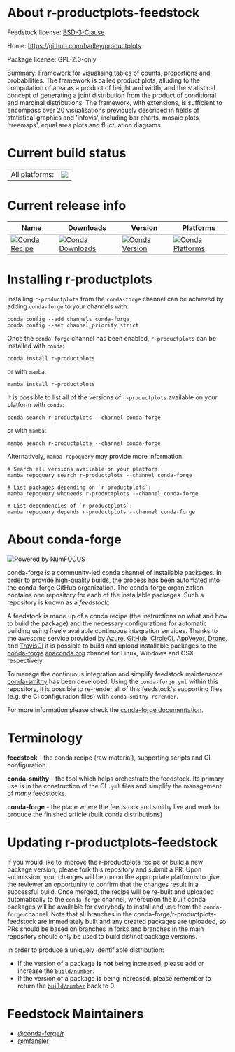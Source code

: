 About r-productplots-feedstock
==============================

Feedstock license: [BSD-3-Clause](https://github.com/conda-forge/r-productplots-feedstock/blob/main/LICENSE.txt)

Home: https://github.com/hadley/productplots

Package license: GPL-2.0-only

Summary: Framework for visualising tables of counts, proportions and probabilities. The framework is called product plots, alluding to the computation of area as a product of height and width, and the statistical concept of generating a joint distribution from the product of conditional and marginal distributions. The framework, with extensions, is sufficient to encompass over 20 visualisations previously described in fields of statistical graphics and 'infovis', including bar charts, mosaic plots, 'treemaps', equal area plots and fluctuation diagrams.

Current build status
====================


<table><tr><td>All platforms:</td>
    <td>
      <a href="https://dev.azure.com/conda-forge/feedstock-builds/_build/latest?definitionId=15000&branchName=main">
        <img src="https://dev.azure.com/conda-forge/feedstock-builds/_apis/build/status/r-productplots-feedstock?branchName=main">
      </a>
    </td>
  </tr>
</table>

Current release info
====================

| Name | Downloads | Version | Platforms |
| --- | --- | --- | --- |
| [![Conda Recipe](https://img.shields.io/badge/recipe-r--productplots-green.svg)](https://anaconda.org/conda-forge/r-productplots) | [![Conda Downloads](https://img.shields.io/conda/dn/conda-forge/r-productplots.svg)](https://anaconda.org/conda-forge/r-productplots) | [![Conda Version](https://img.shields.io/conda/vn/conda-forge/r-productplots.svg)](https://anaconda.org/conda-forge/r-productplots) | [![Conda Platforms](https://img.shields.io/conda/pn/conda-forge/r-productplots.svg)](https://anaconda.org/conda-forge/r-productplots) |

Installing r-productplots
=========================

Installing `r-productplots` from the `conda-forge` channel can be achieved by adding `conda-forge` to your channels with:

```
conda config --add channels conda-forge
conda config --set channel_priority strict
```

Once the `conda-forge` channel has been enabled, `r-productplots` can be installed with `conda`:

```
conda install r-productplots
```

or with `mamba`:

```
mamba install r-productplots
```

It is possible to list all of the versions of `r-productplots` available on your platform with `conda`:

```
conda search r-productplots --channel conda-forge
```

or with `mamba`:

```
mamba search r-productplots --channel conda-forge
```

Alternatively, `mamba repoquery` may provide more information:

```
# Search all versions available on your platform:
mamba repoquery search r-productplots --channel conda-forge

# List packages depending on `r-productplots`:
mamba repoquery whoneeds r-productplots --channel conda-forge

# List dependencies of `r-productplots`:
mamba repoquery depends r-productplots --channel conda-forge
```


About conda-forge
=================

[![Powered by
NumFOCUS](https://img.shields.io/badge/powered%20by-NumFOCUS-orange.svg?style=flat&colorA=E1523D&colorB=007D8A)](https://numfocus.org)

conda-forge is a community-led conda channel of installable packages.
In order to provide high-quality builds, the process has been automated into the
conda-forge GitHub organization. The conda-forge organization contains one repository
for each of the installable packages. Such a repository is known as a *feedstock*.

A feedstock is made up of a conda recipe (the instructions on what and how to build
the package) and the necessary configurations for automatic building using freely
available continuous integration services. Thanks to the awesome service provided by
[Azure](https://azure.microsoft.com/en-us/services/devops/), [GitHub](https://github.com/),
[CircleCI](https://circleci.com/), [AppVeyor](https://www.appveyor.com/),
[Drone](https://cloud.drone.io/welcome), and [TravisCI](https://travis-ci.com/)
it is possible to build and upload installable packages to the
[conda-forge](https://anaconda.org/conda-forge) [anaconda.org](https://anaconda.org/)
channel for Linux, Windows and OSX respectively.

To manage the continuous integration and simplify feedstock maintenance
[conda-smithy](https://github.com/conda-forge/conda-smithy) has been developed.
Using the ``conda-forge.yml`` within this repository, it is possible to re-render all of
this feedstock's supporting files (e.g. the CI configuration files) with ``conda smithy rerender``.

For more information please check the [conda-forge documentation](https://conda-forge.org/docs/).

Terminology
===========

**feedstock** - the conda recipe (raw material), supporting scripts and CI configuration.

**conda-smithy** - the tool which helps orchestrate the feedstock.
                   Its primary use is in the construction of the CI ``.yml`` files
                   and simplify the management of *many* feedstocks.

**conda-forge** - the place where the feedstock and smithy live and work to
                  produce the finished article (built conda distributions)


Updating r-productplots-feedstock
=================================

If you would like to improve the r-productplots recipe or build a new
package version, please fork this repository and submit a PR. Upon submission,
your changes will be run on the appropriate platforms to give the reviewer an
opportunity to confirm that the changes result in a successful build. Once
merged, the recipe will be re-built and uploaded automatically to the
`conda-forge` channel, whereupon the built conda packages will be available for
everybody to install and use from the `conda-forge` channel.
Note that all branches in the conda-forge/r-productplots-feedstock are
immediately built and any created packages are uploaded, so PRs should be based
on branches in forks and branches in the main repository should only be used to
build distinct package versions.

In order to produce a uniquely identifiable distribution:
 * If the version of a package **is not** being increased, please add or increase
   the [``build/number``](https://docs.conda.io/projects/conda-build/en/latest/resources/define-metadata.html#build-number-and-string).
 * If the version of a package **is** being increased, please remember to return
   the [``build/number``](https://docs.conda.io/projects/conda-build/en/latest/resources/define-metadata.html#build-number-and-string)
   back to 0.

Feedstock Maintainers
=====================

* [@conda-forge/r](https://github.com/conda-forge/r/)
* [@mfansler](https://github.com/mfansler/)

